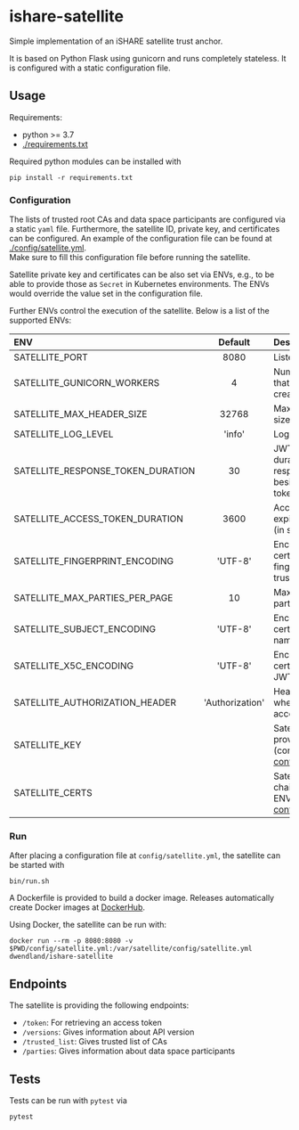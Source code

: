 # ishare-satellite

Simple implementation of an iSHARE satellite trust anchor.

It is based on Python Flask using gunicorn and runs completely stateless. 
It is configured with a static configuration file.


## Usage

Requirements:
* python >= 3.7
* [./requirements.txt](./requirements.txt)

Required python modules can be installed with 
```shell
pip install -r requirements.txt
```



### Configuration

The lists of trusted root CAs and data space participants are configured via a static 
`yaml` file. Furthermore, the satellite ID, private key, and certificates can 
be configured. An example of the configuration file can be found 
at [./config/satellite.yml](./config/satellite.yml).  
Make sure to fill this configuration file before running the satellite.

Satellite private key and certificates can be also set via ENVs, e.g., to be able 
to provide those as `Secret` in Kubernetes environments. The ENVs would override the value set 
in the configuration file.

Further ENVs control the execution of the satellite. Below is a list of the supported ENVs:

| ENV                                    | Default      | Description |
|:---------------------------------------|:------------:|:------------|
| SATELLITE_PORT                         | 8080         | Listen port |
| SATELLITE_GUNICORN_WORKERS             | 4            | Number of workers that should be created |
| SATELLITE_MAX_HEADER_SIZE              | 32768        | Maximum header size in bytes |
| SATELLITE_LOG_LEVEL                    | 'info'       | Log level |
| SATELLITE_RESPONSE_TOKEN_DURATION      | 30           | JWT expiration duration (in s) of response tokens, besides the access token |
| SATELLITE_ACCESS_TOKEN_DURATION        | 3600         | Access token expiration duration (in s) |
| SATELLITE_FINGERPRINT_ENCODING         | 'UTF-8'      | Encoding of the certificate fingerprint for the trusted list |
| SATELLITE_MAX_PARTIES_PER_PAGE         | 10           | Maximum of parties per page |
| SATELLITE_SUBJECT_ENCODING             | 'UTF-8'      | Encoding of certificate subject names |
| SATELLITE_X5C_ENCODING                 | 'UTF-8'      | Encoding of x5c certificates in JWTs |
| SATELLITE_AUTHORIZATION_HEADER         | 'Authorization' | Header name where to expect access_token |
| SATELLITE_KEY                          |              | Satellite private key provided as ENV (compare to [config/satellite.yml](./config/satellite.yml)) |
| SATELLITE_CERTS                        |              | Satellite certificate chain provided as ENV (compare to [config/satellite.yml](./config/satellite.yml#L10)) |



### Run

After placing a configuration file at `config/satellite.yml`, the satellite can be started with 
```shell
bin/run.sh
```

A Dockerfile is provided to build a docker image. Releases automatically create Docker images 
at [DockerHub](https://hub.docker.com/repository/docker/dwendland/ishare-satellite).

Using Docker, the satellite can be run with:
```shell
docker run --rm -p 8080:8080 -v $PWD/config/satellite.yml:/var/satellite/config/satellite.yml dwendland/ishare-satellite
```


## Endpoints

The satellite is providing the following endpoints:
* `/token`: For retrieving an access token
* `/versions`: Gives information about API version
* `/trusted_list`: Gives trusted list of CAs
* `/parties`: Gives information about data space participants


## Tests

Tests can be run with `pytest` via
```shell
pytest
```



